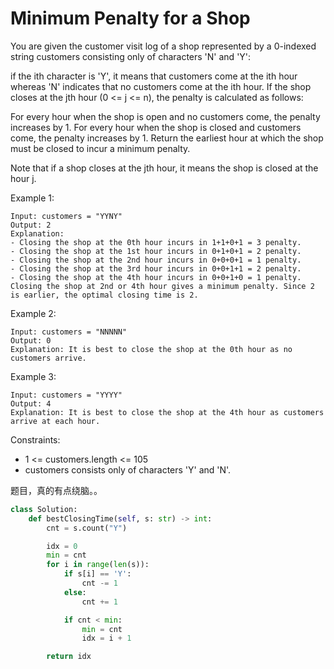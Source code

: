 # Minimum Penalty for a Shop

You are given the customer visit log of a shop represented by a 0-indexed string customers consisting only of characters 'N' and 'Y':

if the ith character is 'Y', it means that customers come at the ith hour
whereas 'N' indicates that no customers come at the ith hour.
If the shop closes at the jth hour (0 <= j <= n), the penalty is calculated as follows:

For every hour when the shop is open and no customers come, the penalty increases by 1.
For every hour when the shop is closed and customers come, the penalty increases by 1.
Return the earliest hour at which the shop must be closed to incur a minimum penalty.

Note that if a shop closes at the jth hour, it means the shop is closed at the hour j.


Example 1:
```text
Input: customers = "YYNY"
Output: 2
Explanation: 
- Closing the shop at the 0th hour incurs in 1+1+0+1 = 3 penalty.
- Closing the shop at the 1st hour incurs in 0+1+0+1 = 2 penalty.
- Closing the shop at the 2nd hour incurs in 0+0+0+1 = 1 penalty.
- Closing the shop at the 3rd hour incurs in 0+0+1+1 = 2 penalty.
- Closing the shop at the 4th hour incurs in 0+0+1+0 = 1 penalty.
Closing the shop at 2nd or 4th hour gives a minimum penalty. Since 2 is earlier, the optimal closing time is 2.
```

Example 2:
```text
Input: customers = "NNNNN"
Output: 0
Explanation: It is best to close the shop at the 0th hour as no customers arrive.
```

Example 3:
```text
Input: customers = "YYYY"
Output: 4
Explanation: It is best to close the shop at the 4th hour as customers arrive at each hour.
```

Constraints:

- 1 <= customers.length <= 105
- customers consists only of characters 'Y' and 'N'.

题目，真的有点绕脑。。

```python
class Solution:
    def bestClosingTime(self, s: str) -> int:
        cnt = s.count("Y")

        idx = 0
        min = cnt
        for i in range(len(s)):
            if s[i] == 'Y':
                cnt -= 1
            else:
                cnt += 1

            if cnt < min:
                min = cnt
                idx = i + 1

        return idx
```
